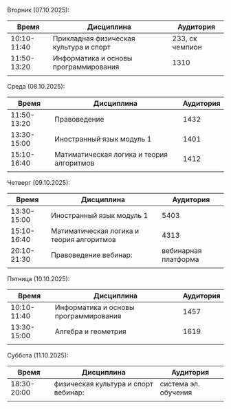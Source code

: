 Вторник (07.10.2025):

| Время       | Дисциплина           | Аудитория |
| ----------- | -------------------- | --------- |
| 10:10-11:40 | Прикладная физическая культура и спорт| 233, ск чемпион  |
| 11:50-13:20 | Информатика и основы программирования | 1310      |
|             |                      |           |

Среда (08.10.2025):
    
| Время       | Дисциплина           | Аудитория |
| ----------- | -------------------- | --------- |
| 11:50-13:20 | Правоведение         | 1432      |
| 13:30-15:00 | Иностранный язык модуль 1    | 1401      |
| 15:10-16:40 | Матиматическая логика и теория алгоритмов | 1412      |
|             |                      |           |

Четверг (09.10.2025):
    
| Время       | Дисциплина           | Аудитория |
| ----------- | -------------------- | --------- |
| 13:30-15:00 | Иностранный язык модуль  1    | 5403      |
| 15:10-16:40 | Матиматическая логика и теория алгоритмов | 4313      |
| 20:10-21:30 | Правоведение вебинар:        | вебинарная платформа  |
|             |                      |           |

Пятница (10.10.2025):

| Время       | Дисциплина           | Аудитория |
| ----------- | -------------------- | --------- |
| 10:10-11:40 | Информатика и основы программирования | 1457      |
| 13:30-15:00 | Алгебра и геометрия  | 1619      |
|             |                      |           |

Суббота (11.10.2025):

| Время       | Дисциплина           | Аудитория |
| ----------- | -------------------- | --------- |
| 18:30-20:00 | физическая культура и спорт вебинар: | система эл. обучения  |
|             |                      |           |